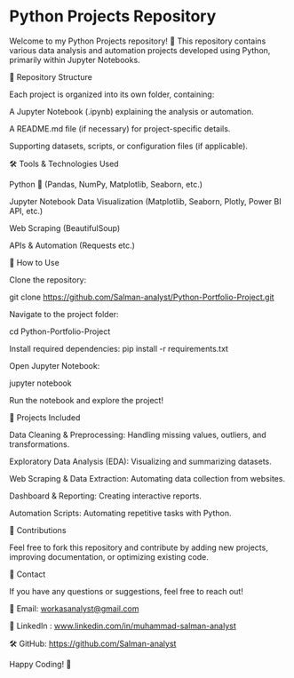 # Python Projects Repository

Welcome to my Python Projects repository! 🚀 This repository contains various data analysis and automation projects developed using Python, primarily within Jupyter Notebooks.

📂 Repository Structure

Each project is organized into its own folder, containing:

A Jupyter Notebook (.ipynb) explaining the analysis or automation.

A README.md file (if necessary) for project-specific details.

Supporting datasets, scripts, or configuration files (if applicable).

🛠 Tools & Technologies Used

Python 🐍 (Pandas, NumPy, Matplotlib, Seaborn, etc.)

Jupyter Notebook
Data Visualization (Matplotlib, Seaborn, Plotly, Power BI API, etc.)

Web Scraping (BeautifulSoup)

APIs & Automation (Requests etc.)

🚀 How to Use

Clone the repository:

git clone https://github.com/Salman-analyst/Python-Portfolio-Project.git

Navigate to the project folder:

cd Python-Portfolio-Project

Install required dependencies:
pip install -r requirements.txt

Open Jupyter Notebook:

jupyter notebook

Run the notebook and explore the project!

📌 Projects Included

Data Cleaning & Preprocessing: Handling missing values, outliers, and transformations.

Exploratory Data Analysis (EDA): Visualizing and summarizing datasets.

Web Scraping & Data Extraction: Automating data collection from websites.

Dashboard & Reporting: Creating interactive reports.

Automation Scripts: Automating repetitive tasks with Python.

🤝 Contributions

Feel free to fork this repository and contribute by adding new projects, improving documentation, or optimizing existing code.

📧 Contact

If you have any questions or suggestions, feel free to reach out!

📧 Email: workasanalyst@gmail.com

🔗 LinkedIn : www.linkedin.com/in/muhammad-salman-analyst

🛠️ GitHub: https://github.com/Salman-analyst

Happy Coding! 🚀

